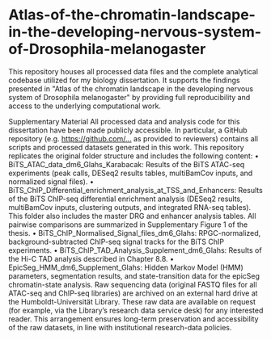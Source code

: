 # Atlas-of-the-chromatin-landscape-in-the-developing-nervous-system-of-Drosophila-melanogaster
This repository houses all processed data files and the complete analytical codebase utilized for my biology dissertation. It supports the findings presented in "Atlas of the chromatin landscape in the developing nervous system of Drosophila melanogaster" by providing full reproducibility and access to the underlying computational work.

Supplementary Material
All processed data and analysis code for this dissertation have been made publicly accessible. In particular, a GitHub repository (e.g. https://github.com/… as provided to reviewers) contains all scripts and processed datasets generated in this work. This repository replicates the original folder structure and includes the following content:
•	BiTS_ATAC_data_dm6_Glahs_Karabacak: Results of the BiTS ATAC-seq experiments (peak calls, DESeq2 results tables, multiBamCov inputs, and normalized signal files).
•	BiTS_ChIP_Differential_enrichment_analysis_at_TSS_and_Enhancers: Results of the BiTS ChIP-seq differential enrichment analysis (DESeq2 results, multiBamCov inputs, clustering outputs, and integrated RNA-seq tables). This folder also includes the master DRG and enhancer analysis tables. All pairwise comparisons are summarized in Supplementary Figure 1 of the thesis.
•	BiTS_ChIP_Normalised_Signal_files_dm6_Glahs: RPGC-normalized, background-subtracted ChIP-seq signal tracks for the BiTS ChIP experiments.
•	BiTS_ChIP_TAD_Analysis_Supplement_dm6_Glahs: Results of the Hi-C TAD analysis described in Chapter 8.8.
•	EpicSeg_HMM_dm6_Supplement_Glahs: Hidden Markov Model (HMM) parameters, segmentation results, and state-transition data for the epicSeg chromatin-state analysis.
Raw sequencing data (original FASTQ files for all ATAC-seq and ChIP-seq libraries) are archived on an external hard drive at the Humboldt-Universität Library. These raw data are available on request (for example, via the Library’s research data service desk) for any interested reader. This arrangement ensures long-term preservation and accessibility of the raw datasets, in line with institutional research-data policies.
